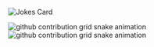 ![Jokes Card](https://readme-jokes.vercel.app/api)

![github contribution grid snake animation](https://raw.githubusercontent.com/Dakyz/Dakyz/output/github-contribution-grid-snake-dark.svg#gh-dark-mode-only)![github contribution grid snake animation](https://raw.githubusercontent.com/Dakyz/Dakyz/output/github-contribution-grid-snake.svg#gh-light-mode-only)

<!--
**Dakyz/Dakyz** is a ✨ _special_ ✨ repository because its `README.md` (this file) appears on your GitHub profile.

Here are some ideas to get you started:

- 🔭 I’m currently working on ...
- 🌱 I’m currently learning ...
- 👯 I’m looking to collaborate on ...
- 🤔 I’m looking for help with ...
- 💬 Ask me about ...
- 📫 How to reach me: ...
- 😄 Pronouns: ...
- ⚡ Fun fact: ...
-->
